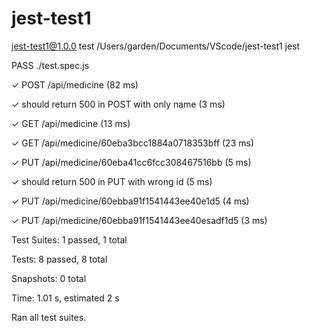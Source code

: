 # jest-test1

jest-test1@1.0.0 test /Users/garden/Documents/VScode/jest-test1
jest


PASS  ./test.spec.js
 
  ✓ POST /api/medicine (82 ms)
  
  ✓ should return 500 in POST with only name (3 ms)
  
  ✓ GET /api/medicine (13 ms)
  
  ✓ GET /api/medicine/60eba3bcc1884a0718353bff (23 ms)
  
  ✓ PUT /api/medicine/60eba41cc6fcc308467516bb (5 ms)
  
  ✓ should return 500 in PUT with wrong id (5 ms)
  
  ✓ PUT /api/medicine/60ebba91f1541443ee40e1d5 (4 ms)
  
  ✓ PUT /api/medicine/60ebba91f1541443ee40esadf1d5 (3 ms)
  

Test Suites: 1 passed, 1 total

Tests:       8 passed, 8 total

Snapshots:   0 total

Time:        1.01 s, estimated 2 s

Ran all test suites.
